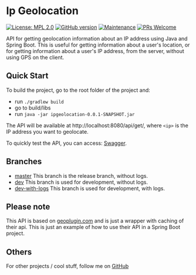 # Ip Geolocation
[![License: MPL 2.0](https://img.shields.io/badge/License-MPL_2.0-brightgreen.svg)](https://opensource.org/licenses/MPL-2.0)
[![GitHub version](https://badge.fury.io/gh/xrusu%2Fip-geolocation.svg)](https://badge.fury.io/gh/xrusu%2Fip-geolocation)
[![Maintenance](https://img.shields.io/badge/Maintained%3F-yes-green.svg)](https://github.com/xrusu/ip-geolocation/graphs/commit-activity)
[![PRs Welcome](https://img.shields.io/badge/PRs-welcome-brightgreen.svg?style=flat-square)](http://makeapullrequest.com)

API for getting geolocation information about an IP address using Java and Spring Boot. This is useful for getting information about a user's location, or for getting information about a user's IP address, from the server, without using GPS on the client.


## Quick Start
To build the project, go to the root folder of the project and:
- run `./gradlew build`
- go to build/libs
- run `java -jar ipgeolocation-0.0.1-SNAPSHOT.jar`

The API will be available at http://localhost:8080/api/get/<ip>, where `<ip>` is the IP address you want to geolocate.

To quickly test the API, you can access:
[Swagger](http://localhost:8080/swagger-ui/index.html?configUrl=/v3/api-docs/swagger-config#/).


## Branches
- [master](https://github.com/xrusu/ip-geolocation) This branch is the release branch, without logs.
- [dev](https://github.com/xrusu/ip-geolocation/tree/dev) This branch is used for development, without logs.
- [dev-with-logs](https://github.com/xrusu/ip-geolocation/tree/dev-with-logs) This branch is used for development, with logs.


## Please note
This API is based on [geoplugin.com](https://www.geoplugin.com/) and is just a wrapper with caching of their api. This is just an example of how to use their API in a Spring Boot project.


## Others
For other projects / cool stuff, follow me on
[GitHub](https://github.com/xrusu)